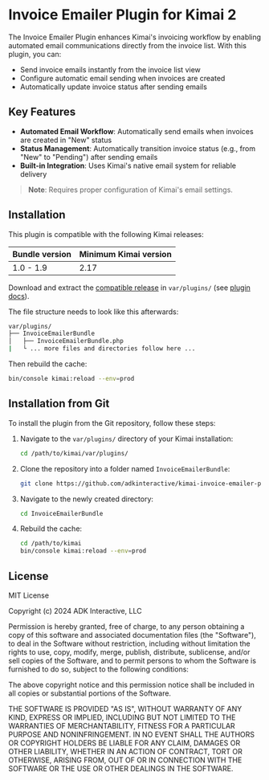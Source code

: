 # Invoice Emailer Plugin for Kimai 2

The Invoice Emailer Plugin enhances Kimai's invoicing workflow by enabling automated email communications directly from the invoice list. With this plugin, you can:

- Send invoice emails instantly from the invoice list view
- Configure automatic email sending when invoices are created
- Automatically update invoice status after sending emails

## Key Features

- **Automated Email Workflow**: Automatically send emails when invoices are created in "New" status
- **Status Management**: Automatically transition invoice status (e.g., from "New" to "Pending") after sending emails
- **Built-in Integration**: Uses Kimai's native email system for reliable delivery

> **Note**: Requires proper configuration of Kimai's email settings.

## Installation

This plugin is compatible with the following Kimai releases:

| Bundle version | Minimum Kimai version |
|----------------|-----------------------|
| 1.0 - 1.9      | 2.17                  |

Download and extract the [compatible release](https://github.com/adkinteractive/kimai-invoice-emailer-plugin/releases) in `var/plugins/` (see [plugin docs](https://www.kimai.org/documentation/plugin-management.html)).

The file structure needs to look like this afterwards:

```bash
var/plugins/
├── InvoiceEmailerBundle
│   ├── InvoiceEmailerBundle.php
|   └ ... more files and directories follow here ... 
```

Then rebuild the cache:
```bash
bin/console kimai:reload --env=prod
```

## Installation from Git

To install the plugin from the Git repository, follow these steps:

1. Navigate to the `var/plugins/` directory of your Kimai installation:
    ```bash
    cd /path/to/kimai/var/plugins/
    ```

2. Clone the repository into a folder named `InvoiceEmailerBundle`:
    ```bash
    git clone https://github.com/adkinteractive/kimai-invoice-emailer-plugin InvoiceEmailerBundle
    ```

3. Navigate to the newly created directory:
    ```bash
    cd InvoiceEmailerBundle
    ```

4. Rebuild the cache:
    ```bash
    cd /path/to/kimai
    bin/console kimai:reload --env=prod
    ```

## License

MIT License

Copyright (c) 2024 ADK Interactive, LLC

Permission is hereby granted, free of charge, to any person obtaining a copy
of this software and associated documentation files (the "Software"), to deal
in the Software without restriction, including without limitation the rights
to use, copy, modify, merge, publish, distribute, sublicense, and/or sell
copies of the Software, and to permit persons to whom the Software is
furnished to do so, subject to the following conditions:

The above copyright notice and this permission notice shall be included in all
copies or substantial portions of the Software.

THE SOFTWARE IS PROVIDED "AS IS", WITHOUT WARRANTY OF ANY KIND, EXPRESS OR
IMPLIED, INCLUDING BUT NOT LIMITED TO THE WARRANTIES OF MERCHANTABILITY,
FITNESS FOR A PARTICULAR PURPOSE AND NONINFRINGEMENT. IN NO EVENT SHALL THE
AUTHORS OR COPYRIGHT HOLDERS BE LIABLE FOR ANY CLAIM, DAMAGES OR OTHER
LIABILITY, WHETHER IN AN ACTION OF CONTRACT, TORT OR OTHERWISE, ARISING FROM,
OUT OF OR IN CONNECTION WITH THE SOFTWARE OR THE USE OR OTHER DEALINGS IN THE
SOFTWARE.
